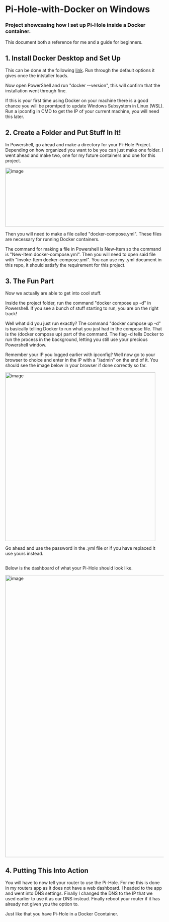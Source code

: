 # Pi-Hole-with-Docker on Windows
### Project showcasing how I set up Pi-Hole inside a Docker container.
This document both a reference for me and a guide for beginners.

## 1. Install Docker Desktop and Set Up


This can be done at the following [link]([url](https://docs.docker.com/desktop/setup/install/windows-install/?utm_source=chatgpt.com#wsl-verification-and-setup)). Run through the default options it gives once the intstaller loads.

Now open PowerShell and run "docker --version", this will confirm that the installation went through fine.

If this is your first time using Docker on your machine there is a good chance you will be promtped to update Windows Subsystem in Linux (WSL). Run a ipconfig in CMD to get the IP of your current machine, you will need this later.

## 2. Create a Folder and Put Stuff In It!

In Powershell, go ahead and make a directory for your Pi-Hole Project. Depending on how organized you want to be you can just make one folder. I went ahead and make two, one for my future containers and one for this project.

<img width="522" height="187" alt="image" src="https://github.com/user-attachments/assets/bb0f2f48-ad99-4cb7-82fd-3089ee345987" />

Then you will need to make a file called "docker-compose.yml". These files are necessary for running Docker containers.

The command for making a file in Powershell is New-Item so the command is "New-Item docker-compose.yml". Then you will need to open said file with "Invoke-Item docker-compose.yml". You can use my .yml document in this repo, it should satisfy the requirement for this project.

## 3. The Fun Part

Now we actually are able to get into cool stuff.

Inside the project folder, run the command "docker compose up -d" in Powershell. If you see a bunch of stuff starting to run, you are on the right track!

Well what did you just run exactly? The command "docker compose up -d" is basically telling Docker to run what you just had in the compose file. That is the (docker compose up) part of the command. The flag -d tells Docker to run the process in the background, letting you still use your precious Powershell window.

Remember your IP you logged earlier with ipconfig? Well now go to your browser to choice and enter in the IP with a "/admin"
 on the end of it. You should see the image below in your browser if done correctly so far.

 <img width="477" height="535" alt="image" src="https://github.com/user-attachments/assets/39687e5f-592a-44c4-ab87-59fe9a8f9a06" />
 

Go ahead and use the password in the .yml file or if you have replaced it use yours instead.

##

Below is the dashboard of what your Pi-Hole should look like.

<img width="924" height="895" alt="image" src="https://github.com/user-attachments/assets/c863ad6d-4317-4e4a-bfc4-e70b08613357" />


## 4. Putting This Into Action

You will have to now tell your router to use the Pi-Hole. For me this is done in my routers app as it does not have a web dashboard. I headed to the app and went into DNS settings. Finally I changed the DNS to the IP that we used earlier to use it as our DNS instead. Finally reboot your router if it has already not given you the option to.

Just like that you have Pi-Hole in a Docker Ccontainer.
